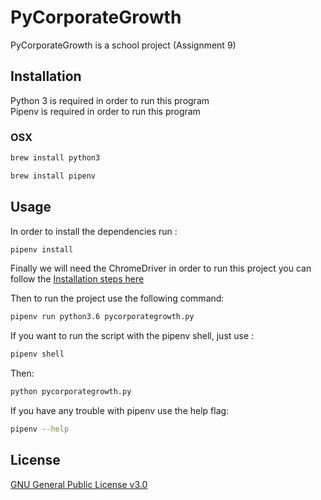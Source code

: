 # PyCorporateGrowth

PyCorporateGrowth is a school project (Assignment 9)

## Installation

Python 3 is required in order to run this program  
Pipenv is required in order to run this program

### OSX

```bash
brew install python3
```

```bash
brew install pipenv
```

## Usage

In order to install the dependencies run :

```bash
pipenv install
```

Finally we will need the ChromeDriver in order to run this project
you can follow the [Installation steps here](https://sites.google.com/a/chromium.org/chromedriver/getting-started)

Then to run the project use the following command:

```bash
pipenv run python3.6 pycorporategrowth.py
```

If you want to run the script with the pipenv shell, just use :

```bash
pipenv shell
```

Then:

```bash
python pycorporategrowth.py
```

If you have any trouble with pipenv use the help flag:

```bash
pipenv --help
```

## License

[GNU General Public License v3.0](https://www.gnu.org/licenses/gpl-3.0.en.html)